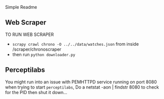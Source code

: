 Simple Readme

## Web Scraper
TO RUN WEB SCRAPER
* `scrapy crawl chrono -O ../../data/watches.json` from inside /scraper/chronoscraper
* then run `python downloader.py`

## Perceptilabs
You might run into an issue with PEMHTTPD service running on port 8080 when trying to start `perceptilabs`,
Do a netstat -aon | findstr 8080 to check for the PID then shut it down...
